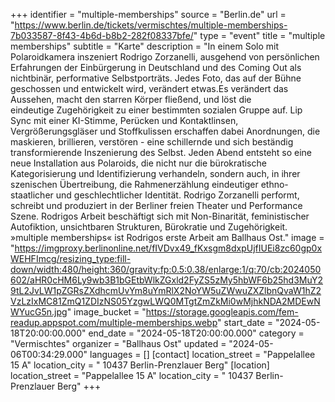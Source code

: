 +++
identifier = "multiple-memberships"
source = "Berlin.de"
url = "https://www.berlin.de/tickets/vermischtes/multiple-memberships-7b033587-8f43-4b6d-b8b2-282f08337bfe/"
type = "event"
title = "multiple memberships"
subtitle = "Karte"
description = "In einem Solo mit Polaroidkamera inszeniert Rodrigo Zorzanelli, ausgehend von persönlichen Erfahrungen der Einbürgerung in Deutschland und des Coming Out als nichtbinär, performative Selbstporträts. Jedes Foto, das auf der Bühne geschossen und entwickelt wird, verändert etwas.Es verändert das Aussehen, macht den starren Körper fließend, und löst die eindeutige Zugehörigkeit zu einer bestimmten sozialen Gruppe auf. Lip Sync mit einer KI-Stimme, Perücken und Kontaktlinsen, Vergrößerungsgläser und Stoffkulissen erschaffen dabei Anordnungen, die maskieren, brillieren, verstören - eine schillernde und sich beständig transformierende Inszenierung des Selbst. Jeden Abend entsteht so eine neue Installation aus Polaroids, die nicht nur die bürokratische Kategorisierung und Identifizierung verhandeln, sondern auch, in ihrer szenischen Übertreibung, die Rahmenerzählung eindeutiger ethno-staatlicher und geschlechtlicher Identität. Rodrigo Zorzanelli performt, schreibt und produziert in der Berliner freien Theater und Performance Szene. Rodrigos Arbeit beschäftigt sich mit Non-Binarität, feministischer Autofiktion, unsichtbaren Strukturen, Bürokratie und Zugehörigkeit. »multiple memberships« ist Rodrigos erste Arbeit am Ballhaus Ost."
image = "https://imgproxy.berlinonline.net/fIVDvx49_fKxsgm8dxpUjfIUEi8zc60gp0xWEHFImcg/resizing_type:fill-down/width:480/height:360/gravity:fp:0.5:0.38/enlarge:1/q:70/cb:2024050602/aHR0cHM6Ly9wb3B1bGEtbWlkZGxld2FyZS5zMy5hbWF6b25hd3MuY29tL2JvLW1pZGRsZXdhcmUvYm8uYmRlX2NoYW5uZWwuZXZlbnQvaW1hZ2VzLzIxMC81ZmQ1ZDIzNS05YzgwLWQ0MTgtZmZkMi0wMjhkNDA2MDEwNWYucG5n.jpg"
image_bucket = "https://storage.googleapis.com/fem-readup.appspot.com/multiple-memberships.webp"
start_date = "2024-05-18T20:00:00.000"
end_date = "2024-05-18T20:00:00.000"
category = "Vermischtes"
organizer = "Ballhaus Ost"
updated = "2024-05-06T00:34:29.000"
languages = []
[contact]
location_street = "Pappelallee 15 A"
location_city = " 10437 Berlin-Prenzlauer Berg"
[location]
location_street = "Pappelallee 15 A"
location_city = " 10437 Berlin-Prenzlauer Berg"
+++